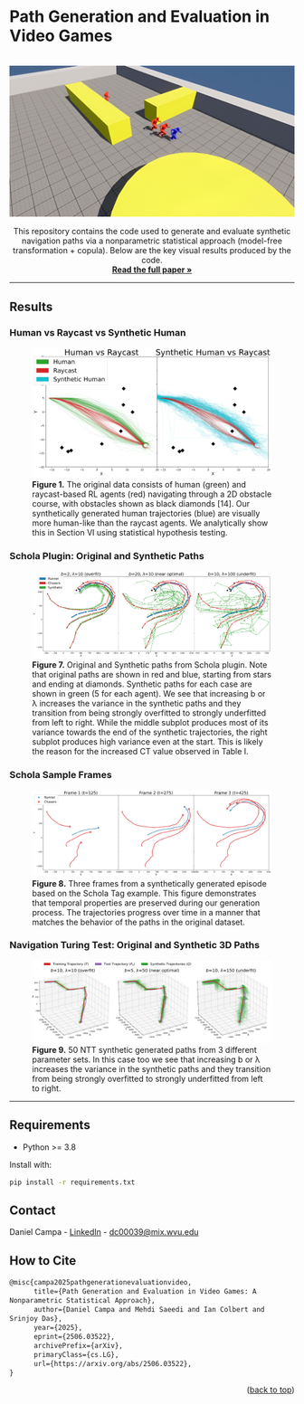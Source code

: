 <a id="readme-top"></a>

# Path Generation and Evaluation in Video Games

<!-- PROJECT LOGO -->
<br />
<div align="center">
  <a href="https://github.com/github_username/repo_name">
    <img src="img/schola.png" alt="Logo">
  </a>

<!-- <h3 align="center">Path Generation and Evaluation in Video Games</h3> -->

  <p align="center">
    This repository contains the code used to generate and evaluate synthetic navigation paths via a nonparametric statistical approach (model-free transformation + copula). Below are the key visual results produced by the code.
    <br />
    <a href="https://arxiv.org/"><strong>Read the full paper »</strong></a>
  </p>
</div>



---

## Results

### Human vs Raycast vs Synthetic Human

<figure>
  <img src="img/frontiers-experiments.png" alt="Human vs Raycast vs Synthetic Human" />
  <figcaption><strong>Figure 1.</strong> The original data consists of human (green) and raycast-based RL
agents (red) navigating through a 2D obstacle course, with obstacles shown
as black diamonds [14]. Our synthetically generated human trajectories (blue)
are visually more human-like than the raycast agents. We analytically show
this in Section VI using statistical hypothesis testing.</figcaption>
</figure>

### Schola Plugin: Original and Synthetic Paths

<figure>
  <img src="img/schola-experiments.png" alt="Original and Synthetic paths from Schola plugin" />
  <figcaption><strong>Figure 7.</strong> Original and Synthetic paths from Schola plugin. Note that original paths are shown in red and blue, starting from stars and ending at diamonds.
Synthetic paths for each case are shown in green (5 for each agent). We see that increasing b or λ increases the variance in the synthetic paths and they
transition from being strongly overfitted to strongly underfitted from left to right. While the middle subplot produces most of its variance towards the end of
the synthetic trajectories, the right subplot produces high variance even at the start. This is likely the reason for the increased CT value observed in Table I.</figcaption>
</figure>

### Schola Sample Frames

<figure>
  <img src="img/schola-frames.png" alt="Sample frames from a synthetic episode" />
  <figcaption><strong>Figure 8.</strong> Three frames from a synthetically generated episode based on the Schola Tag example. This figure demonstrates that temporal properties are preserved
during our generation process. The trajectories progress over time in a manner that matches the behavior of the paths in the original dataset.</figcaption>
</figure>

### Navigation Turing Test: Original and Synthetic 3D Paths

<figure>
  <img src="img/ntt-experiments.png" alt="Synthetic paths for the NTT dataset" />
  <figcaption><strong>Figure 9.</strong> 50 NTT synthetic generated paths from 3 different parameter sets. In this case too we see that increasing b or λ increases the variance in the synthetic
paths and they transition from being strongly overfitted to strongly underfitted from left to right.</figcaption>
</figure>

---


## Requirements

* Python >= 3.8

Install with:

```bash
pip install -r requirements.txt
```

<!-- CONTACT -->
## Contact

Daniel Campa - [LinkedIn](https://www.linkedin.com/in/danielcampa/) - dc00039@mix.wvu.edu

<!-- Project Link: [https://github.com/github_username/repo_name](https://github.com/github_username/repo_name) -->



<!-- ACKNOWLEDGMENTS -->
## How to Cite

```
@misc{campa2025pathgenerationevaluationvideo,
      title={Path Generation and Evaluation in Video Games: A Nonparametric Statistical Approach}, 
      author={Daniel Campa and Mehdi Saeedi and Ian Colbert and Srinjoy Das},
      year={2025},
      eprint={2506.03522},
      archivePrefix={arXiv},
      primaryClass={cs.LG},
      url={https://arxiv.org/abs/2506.03522}, 
}
```

<p align="right">(<a href="#readme-top">back to top</a>)</p>
